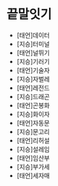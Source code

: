 # 끝말잇기

* [태언]데이터
* [지승]터미널
* [태언]널뛰기
* [지승]기러기
* [태언]기술자
* [지승]자벌레
* [태언]레전드
* [지승]드래곤
* [태언]곤봉화
* [지승]화이자
* [태언]자동문
* [지승]문고리
* [태언]리허설
* [지승]설레임
* [태언]임산부
* [지승]부가세
* [태언]세자매